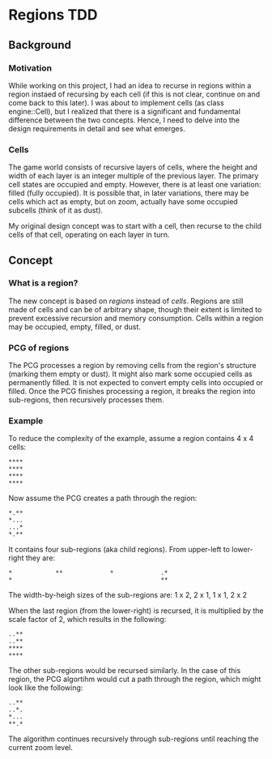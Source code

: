 Regions TDD
===========

Background
----------

### Motivation

While working on this project, I had an idea to recurse in regions within a region instaed of recursing by each cell (if this is not clear, continue on and come back to this later). I was about to implement cells (as class engine::Cell), but I realized that there is a significant and fundamental difference between the two concepts. Hence, I need to delve into the design requirements in detail and see what emerges.

### Cells

The game world consists of recursive layers of cells, where the height and width of each layer is an integer multiple of the previous layer. The primary cell states are occupied and empty. However, there is at least one variation: filled (fully occupied). It is possible that, in later variations, there may be cells which act as empty, but on zoom, actually have some occupied subcells (think of it as dust).

My original design concept was to start with a cell, then recurse to the child cells of that cell, operating on each layer in turn.

Concept
-------

### What is a region?

The new concept is based on *regions* instead of *cells*. Regions are still made of cells and can be of arbitrary shape, though their extent is limited to prevent excessive recursion and memory consumption. Cells within a region may be occupied, empty, filled, or dust.

### PCG of regions

The PCG processes a region by removing cells from the region's structure (marking them empty or dust). It might also mark some occupied cells as permanently filled. It is not expected to convert empty cells into occupied or filled. Once the PCG finishes processing a region, it breaks the region into sub-regions, then recursively processes them.

### Example

To reduce the complexity of the example, assume a region contains 4 x 4 cells:

```
****
****
****
****
```

Now assume the PCG creates a path through the region:

```
*.**
*... 
...*
*.**
```

It contains four sub-regions (aka child regions). From upper-left to lower-right they are:

```
*            **             *             .*
*                                         **
```

The width-by-heigh sizes of the sub-regions are: 1 x 2, 2 x 1, 1 x 1, 2 x 2

When the last region (from the lower-right) is recursed, it is multiplied by the scale factor of 2, which results in the following:

```
..**
..**
****
****
```

The other sub-regions would be recursed similarly. In the case of this region, the PCG algortihm would cut a path through the region, which might look like the following:

```
..**
..*.
*...
**.*
```

The algorithm continues recursively through sub-regions until reaching the current zoom level.
